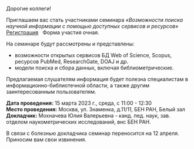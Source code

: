 Дорогие коллеги!

Приглашаем вас стать участниками семинара
_«Возможности поиска научной информации с помощью доступных сервисов и ресурсов»_   [Регистрация](https://docs.google.com/forms/d/e/1FAIpQLSfNfXjjgiveAFcDAB4fgY7QvH0nA8XE3IGx4AqG6BTcFjgxhQ/viewform "до 14 марта включительно")   Форма участия очная.

На семинаре будут рассмотрены и представлены:

*   возможности открытых сервисов БД Web of Science, Scopus, ресурсов PubMed, ResearchGate, DOAJ и др.
*   модели поиска и сбора данных, включая библиометрические.

Предлагаемая слушателям информация будет полезна специалистам в информационно-библиотечной области, а также другим заинтересованным пользователям.

**Дата проведения:** 15 марта 2023 г., среда, с 11:00 - 12:30
\
**Место проведения:** Москва, ул. Знаменка, д.11/11, БЕН РАН, Белый зал
\
**Докладчик:** Мохначева Юлия Валерьевна - канд. пед. наук, зав. отделом наукометрических исследований, внс БЕН РАН.

В связи с болезнью докладчика семинар переносится на 12 апреля. Приносим вам свои извинения.
